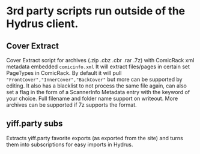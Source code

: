 # 3rd party scripts run outside of the Hydrus client.

## Cover Extract
Cover Extract script for archives (.zip .cbz .cbr .rar .7z) with ComicRack xml metadata embedded `comicinfo.xml`
It will extract files/pages in certain set PageTypes in ComicRack. 
By default it will pull `"FrontCover","InnerCover","BackCover"` but more can be supported by editing.
It also has a blacklist to not process the same file again, can also set a flag in the form of a ScannerInfo Metadata entry with the keyword of your choice.
Full filename and folder name support on writeout.
More archives can be supported if 7z supports the format.

## yiff.party subs
Extracts yiff.party favorite exports (as exported from the site) and turns them into subscriptions for easy imports in Hydrus.